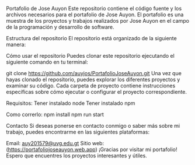 Portafolio de Jose Auyon
Este repositorio contiene el código fuente y los archivos necesarios para el portafolio de Jose Auyon. El portafolio es una muestra de los proyectos y trabajos realizados por Jose Auyon en el campo de la programación y desarrollo de software.

Estructura del repositorio
El repositorio está organizado de la siguiente manera:


Cómo usar el repositorio
Puedes clonar este repositorio ejecutando el siguiente comando en tu terminal:

git clone https://github.com/auyjos/PortafolioJoseAuyon.git
Una vez que hayas clonado el repositorio, puedes explorar los diferentes proyectos y examinar su código. Cada carpeta de proyecto contiene instrucciones específicas sobre cómo ejecutar o configurar el proyecto correspondiente.

Requisitos:
Tener instalado node
Tener instalado npm

Como correrlo:
npm install
npm run start


Contacto
Si deseas ponerse en contacto conmigo o saber más sobre mi trabajo, puedes encontrarme en las siguientes plataformas:

Email: auy201579@uvg.edu.gt
Sitio web:(https://portafoliojoseauyon.web.app)
¡Gracias por visitar mi portafolio! Espero que encuentres los proyectos interesantes y útiles.
